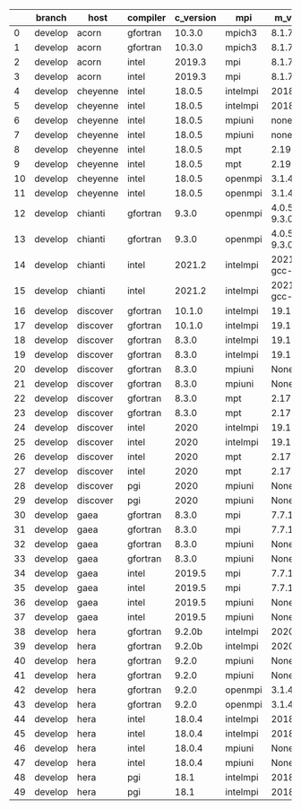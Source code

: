 |    | branch   | host     | compiler   | c_version   | mpi      | m_version          | o_g   | os     | build   | u_pass   | u_fail   | s_pass   | s_fail   | e_pass   | e_fail   |   nuopc_pass |   nuopc_fail | hash                                                                                                                                 | modified            |
|----|----------|----------|------------|-------------|----------|--------------------|-------|--------|---------|----------|----------|----------|----------|----------|----------|--------------|--------------|--------------------------------------------------------------------------------------------------------------------------------------|---------------------|
|  0 | develop  | acorn    | gfortran   | 10.3.0      | mpich3   | 8.1.7              | O     | Linux  | Pass    | 9071     | 0        | 49       | 0        | 80       | 0        |           50 |            0 | [artifacts](https://github.com/esmf-org/esmf-test-artifacts/tree/acorn/develop/acorn/gfortran/10.3.0/O/mpich3/8.1.7)                 | 02/09/2022_18:43:32 |
|  1 | develop  | acorn    | gfortran   | 10.3.0      | mpich3   | 8.1.7              | g     | Linux  | Pass    | 13695    | 0        | 49       | 0        | 80       | 0        |           50 |            0 | [artifacts](https://github.com/esmf-org/esmf-test-artifacts/tree/acorn/develop/acorn/gfortran/10.3.0/g/mpich3/8.1.7)                 | 02/09/2022_18:43:32 |
|  2 | develop  | acorn    | intel      | 2019.3      | mpi      | 8.1.7              | O     | Linux  | Pass    | 11931    | -128     | 49       | 0        | 80       | 0        |           50 |            0 | [artifacts](https://github.com/esmf-org/esmf-test-artifacts/tree/acorn/develop/acorn/intel/2019.3/O/mpi/8.1.7)                       | 02/09/2022_18:43:32 |
|  3 | develop  | acorn    | intel      | 2019.3      | mpi      | 8.1.7              | g     | Linux  | Pass    | 11931    | -128     | 49       | 0        | 80       | 0        |           50 |            0 | [artifacts](https://github.com/esmf-org/esmf-test-artifacts/tree/acorn/develop/acorn/intel/2019.3/g/mpi/8.1.7)                       | 02/09/2022_18:43:32 |
|  4 | develop  | cheyenne | intel      | 18.0.5      | intelmpi | 2018.4.274         | O     | Linux  | Pass    | 9071     | 0        | 49       | 0        | 80       | 0        |           50 |            0 | [artifacts](https://github.com/esmf-org/esmf-test-artifacts/tree/cheyenne/develop/cheyenne/intel/18.0.5/O/intelmpi/2018.4.274)       | 02/09/2022_18:46:27 |
|  5 | develop  | cheyenne | intel      | 18.0.5      | intelmpi | 2018.4.274         | g     | Linux  | Pass    | 13695    | 0        | 49       | 0        | 80       | 0        |           50 |            0 | [artifacts](https://github.com/esmf-org/esmf-test-artifacts/tree/cheyenne/develop/cheyenne/intel/18.0.5/g/intelmpi/2018.4.274)       | 02/09/2022_18:46:27 |
|  6 | develop  | cheyenne | intel      | 18.0.5      | mpiuni   | none               | O     | Linux  | Pass    | fail     | fail     | fail     | fail     | fail     | fail     |           -1 |           -1 | [artifacts](https://github.com/esmf-org/esmf-test-artifacts/tree/cheyenne/develop/cheyenne/intel/18.0.5/O/mpiuni/none)               | 02/09/2022_18:46:27 |
|  7 | develop  | cheyenne | intel      | 18.0.5      | mpiuni   | none               | g     | Linux  | Pass    | fail     | fail     | fail     | fail     | fail     | fail     |           -1 |           -1 | [artifacts](https://github.com/esmf-org/esmf-test-artifacts/tree/cheyenne/develop/cheyenne/intel/18.0.5/g/mpiuni/none)               | 02/09/2022_18:46:27 |
|  8 | develop  | cheyenne | intel      | 18.0.5      | mpt      | 2.19               | O     | Linux  | Pass    | fail     | fail     | fail     | fail     | fail     | fail     |           -1 |           -1 | [artifacts](https://github.com/esmf-org/esmf-test-artifacts/tree/cheyenne/develop/cheyenne/intel/18.0.5/O/mpt/2.19)                  | 02/09/2022_18:46:27 |
|  9 | develop  | cheyenne | intel      | 18.0.5      | mpt      | 2.19               | g     | Linux  | Pass    | 13695    | 0        | 49       | 0        | 80       | 0        |           50 |            0 | [artifacts](https://github.com/esmf-org/esmf-test-artifacts/tree/cheyenne/develop/cheyenne/intel/18.0.5/g/mpt/2.19)                  | 02/09/2022_18:46:27 |
| 10 | develop  | cheyenne | intel      | 18.0.5      | openmpi  | 3.1.4              | O     | Linux  | Pass    | 9071     | 0        | 49       | 0        | 80       | 0        |           50 |            0 | [artifacts](https://github.com/esmf-org/esmf-test-artifacts/tree/cheyenne/develop/cheyenne/intel/18.0.5/O/openmpi/3.1.4)             | 02/09/2022_18:46:27 |
| 11 | develop  | cheyenne | intel      | 18.0.5      | openmpi  | 3.1.4              | g     | Linux  | Pass    | 13695    | 0        | 49       | 0        | 80       | 0        |           50 |            0 | [artifacts](https://github.com/esmf-org/esmf-test-artifacts/tree/cheyenne/develop/cheyenne/intel/18.0.5/g/openmpi/3.1.4)             | 02/09/2022_18:46:27 |
| 12 | develop  | chianti  | gfortran   | 9.3.0       | openmpi  | 4.0.5-gcc-9.3.0    | O     | Linux  | Fail    | fail     | fail     | fail     | fail     | fail     | fail     |            0 |           50 | [artifacts](https://github.com/esmf-org/esmf-test-artifacts/tree/chianti/develop/chianti/gfortran/9.3.0/O/openmpi/4.0.5-gcc-9.3.0)   | 02/09/2022_18:51:38 |
| 13 | develop  | chianti  | gfortran   | 9.3.0       | openmpi  | 4.0.5-gcc-9.3.0    | g     | Linux  | Fail    | fail     | fail     | fail     | fail     | fail     | fail     |            0 |           50 | [artifacts](https://github.com/esmf-org/esmf-test-artifacts/tree/chianti/develop/chianti/gfortran/9.3.0/g/openmpi/4.0.5-gcc-9.3.0)   | 02/09/2022_18:51:38 |
| 14 | develop  | chianti  | intel      | 2021.2      | intelmpi | 2021.2.0-gcc-9.3.0 | O     | Linux  | Fail    | fail     | fail     | fail     | fail     | fail     | fail     |            0 |           50 | [artifacts](https://github.com/esmf-org/esmf-test-artifacts/tree/chianti/develop/chianti/intel/2021.2/O/intelmpi/2021.2.0-gcc-9.3.0) | 02/09/2022_18:51:38 |
| 15 | develop  | chianti  | intel      | 2021.2      | intelmpi | 2021.2.0-gcc-9.3.0 | g     | Linux  | Fail    | fail     | fail     | fail     | fail     | fail     | fail     |            0 |           50 | [artifacts](https://github.com/esmf-org/esmf-test-artifacts/tree/chianti/develop/chianti/intel/2021.2/g/intelmpi/2021.2.0-gcc-9.3.0) | 02/09/2022_18:51:38 |
| 16 | develop  | discover | gfortran   | 10.1.0      | intelmpi | 19.1.3.304         | O     | Linux  | Pass    | 9056     | 15       | 49       | 0        | 80       | 0        |           50 |            0 | [artifacts](https://github.com/esmf-org/esmf-test-artifacts/tree/discover/develop/discover/gfortran/10.1.0/O/intelmpi/19.1.3.304)    | 02/09/2022_18:53:42 |
| 17 | develop  | discover | gfortran   | 10.1.0      | intelmpi | 19.1.3.304         | g     | Linux  | Pass    | 13680    | 15       | 49       | 0        | 80       | 0        |           50 |            0 | [artifacts](https://github.com/esmf-org/esmf-test-artifacts/tree/discover/develop/discover/gfortran/10.1.0/g/intelmpi/19.1.3.304)    | 02/09/2022_18:53:42 |
| 18 | develop  | discover | gfortran   | 8.3.0       | intelmpi | 19.1.3.304         | O     | Linux  | Pass    | 9056     | 15       | 49       | 0        | 80       | 0        |           50 |            0 | [artifacts](https://github.com/esmf-org/esmf-test-artifacts/tree/discover/develop/discover/gfortran/8.3.0/O/intelmpi/19.1.3.304)     | 02/09/2022_18:53:42 |
| 19 | develop  | discover | gfortran   | 8.3.0       | intelmpi | 19.1.3.304         | g     | Linux  | Pass    | 13680    | 15       | 49       | 0        | 80       | 0        |           50 |            0 | [artifacts](https://github.com/esmf-org/esmf-test-artifacts/tree/discover/develop/discover/gfortran/8.3.0/g/intelmpi/19.1.3.304)     | 02/09/2022_18:53:42 |
| 20 | develop  | discover | gfortran   | 8.3.0       | mpiuni   | None               | O     | Linux  | Fail    | 7550     | 0        | 8        | 0        | 43       | 0        |            0 |           50 | [artifacts](https://github.com/esmf-org/esmf-test-artifacts/tree/discover/develop/discover/gfortran/8.3.0/O/mpiuni/none)             | 02/09/2022_18:53:42 |
| 21 | develop  | discover | gfortran   | 8.3.0       | mpiuni   | None               | g     | Linux  | Fail    | 12174    | 0        | 8        | 0        | 43       | 0        |            0 |           50 | [artifacts](https://github.com/esmf-org/esmf-test-artifacts/tree/discover/develop/discover/gfortran/8.3.0/g/mpiuni/none)             | 02/09/2022_18:53:42 |
| 22 | develop  | discover | gfortran   | 8.3.0       | mpt      | 2.17               | O     | Linux  | Pass    | 9071     | 0        | 49       | 0        | 80       | 0        |           46 |            4 | [artifacts](https://github.com/esmf-org/esmf-test-artifacts/tree/discover/develop/discover/gfortran/8.3.0/O/mpt/2.17)                | 02/09/2022_18:53:42 |
| 23 | develop  | discover | gfortran   | 8.3.0       | mpt      | 2.17               | g     | Linux  | Pass    | 13695    | 0        | 49       | 0        | 80       | 0        |           46 |            4 | [artifacts](https://github.com/esmf-org/esmf-test-artifacts/tree/discover/develop/discover/gfortran/8.3.0/g/mpt/2.17)                | 02/09/2022_18:53:42 |
| 24 | develop  | discover | intel      | 2020        | intelmpi | 19.1.3.304         | O     | Linux  | Pass    | 9071     | 0        | 49       | 0        | 80       | 0        |           50 |            0 | [artifacts](https://github.com/esmf-org/esmf-test-artifacts/tree/discover/develop/discover/intel/2020/O/intelmpi/19.1.3.304)         | 02/09/2022_18:53:42 |
| 25 | develop  | discover | intel      | 2020        | intelmpi | 19.1.3.304         | g     | Linux  | Pass    | 13695    | 0        | 49       | 0        | 80       | 0        |           50 |            0 | [artifacts](https://github.com/esmf-org/esmf-test-artifacts/tree/discover/develop/discover/intel/2020/g/intelmpi/19.1.3.304)         | 02/09/2022_18:53:42 |
| 26 | develop  | discover | intel      | 2020        | mpt      | 2.17               | O     | Linux  | Pass    | 9071     | 0        | 49       | 0        | 80       | 0        |           50 |            0 | [artifacts](https://github.com/esmf-org/esmf-test-artifacts/tree/discover/develop/discover/intel/2020/O/mpt/2.17)                    | 02/09/2022_18:53:42 |
| 27 | develop  | discover | intel      | 2020        | mpt      | 2.17               | g     | Linux  | Pass    | 13695    | 0        | 49       | 0        | 80       | 0        |           50 |            0 | [artifacts](https://github.com/esmf-org/esmf-test-artifacts/tree/discover/develop/discover/intel/2020/g/mpt/2.17)                    | 02/09/2022_18:53:42 |
| 28 | develop  | discover | pgi        | 2020        | mpiuni   | None               | O     | Linux  | Fail    | 6928     | 622      | 6        | 2        | 40       | 3        |            0 |           50 | [artifacts](https://github.com/esmf-org/esmf-test-artifacts/tree/discover/develop/discover/pgi/2020/O/mpiuni/none)                   | 02/09/2022_18:53:42 |
| 29 | develop  | discover | pgi        | 2020        | mpiuni   | None               | g     | Linux  | Fail    | 9788     | 494      | 4        | 4        | 40       | 3        |            0 |           50 | [artifacts](https://github.com/esmf-org/esmf-test-artifacts/tree/discover/develop/discover/pgi/2020/g/mpiuni/none)                   | 02/09/2022_18:53:42 |
| 30 | develop  | gaea     | gfortran   | 8.3.0       | mpi      | 7.7.11             | O     | Unicos | Fail    | 9070     | 1        | 49       | 0        | 80       | 0        |           47 |            3 | [artifacts](https://github.com/esmf-org/esmf-test-artifacts/tree/gaea/develop/gaea/gfortran/8.3.0/O/mpi/7.7.11)                      | 02/09/2022_18:55:53 |
| 31 | develop  | gaea     | gfortran   | 8.3.0       | mpi      | 7.7.11             | g     | Unicos | Fail    | 13694    | 1        | 49       | 0        | 80       | 0        |           47 |            3 | [artifacts](https://github.com/esmf-org/esmf-test-artifacts/tree/gaea/develop/gaea/gfortran/8.3.0/g/mpi/7.7.11)                      | 02/09/2022_18:55:53 |
| 32 | develop  | gaea     | gfortran   | 8.3.0       | mpiuni   | None               | O     | Unicos | Fail    | 7550     | 0        | 8        | 0        | 43       | 0        |            0 |           50 | [artifacts](https://github.com/esmf-org/esmf-test-artifacts/tree/gaea/develop/gaea/gfortran/8.3.0/O/mpiuni/none)                     | 02/09/2022_18:55:53 |
| 33 | develop  | gaea     | gfortran   | 8.3.0       | mpiuni   | None               | g     | Unicos | Fail    | 12174    | 0        | 8        | 0        | 43       | 0        |            0 |           50 | [artifacts](https://github.com/esmf-org/esmf-test-artifacts/tree/gaea/develop/gaea/gfortran/8.3.0/g/mpiuni/none)                     | 02/09/2022_18:55:53 |
| 34 | develop  | gaea     | intel      | 2019.5      | mpi      | 7.7.11             | O     | Unicos | Fail    | 11916    | -113     | 49       | 0        | 80       | 0        |           47 |            3 | [artifacts](https://github.com/esmf-org/esmf-test-artifacts/tree/gaea/develop/gaea/intel/2019.5/O/mpi/7.7.11)                        | 02/09/2022_18:55:53 |
| 35 | develop  | gaea     | intel      | 2019.5      | mpi      | 7.7.11             | g     | Unicos | Fail    | 11916    | -113     | 49       | 0        | 80       | 0        |           47 |            3 | [artifacts](https://github.com/esmf-org/esmf-test-artifacts/tree/gaea/develop/gaea/intel/2019.5/g/mpi/7.7.11)                        | 02/09/2022_18:55:53 |
| 36 | develop  | gaea     | intel      | 2019.5      | mpiuni   | None               | O     | Unicos | Fail    | 10395    | -113     | 8        | 0        | 43       | 0        |            0 |           50 | [artifacts](https://github.com/esmf-org/esmf-test-artifacts/tree/gaea/develop/gaea/intel/2019.5/O/mpiuni/none)                       | 02/09/2022_18:55:53 |
| 37 | develop  | gaea     | intel      | 2019.5      | mpiuni   | None               | g     | Unicos | Fail    | 10395    | -113     | 8        | 0        | 43       | 0        |            0 |           50 | [artifacts](https://github.com/esmf-org/esmf-test-artifacts/tree/gaea/develop/gaea/intel/2019.5/g/mpiuni/none)                       | 02/09/2022_18:55:53 |
| 38 | develop  | hera     | gfortran   | 9.2.0b      | intelmpi | 2020               | O     | Linux  | Pass    | 9055     | 16       | 49       | 0        | 80       | 0        |           50 |            0 | [artifacts](https://github.com/esmf-org/esmf-test-artifacts/tree/hera/develop/hera/gfortran/9.2.0b/O/intelmpi/2020)                  | 02/09/2022_18:57:53 |
| 39 | develop  | hera     | gfortran   | 9.2.0b      | intelmpi | 2020               | g     | Linux  | Pass    | 13680    | 15       | 49       | 0        | 80       | 0        |           50 |            0 | [artifacts](https://github.com/esmf-org/esmf-test-artifacts/tree/hera/develop/hera/gfortran/9.2.0b/g/intelmpi/2020)                  | 02/09/2022_18:57:53 |
| 40 | develop  | hera     | gfortran   | 9.2.0       | mpiuni   | None               | O     | Linux  | Fail    | 7550     | 0        | 8        | 0        | 43       | 0        |            0 |           50 | [artifacts](https://github.com/esmf-org/esmf-test-artifacts/tree/hera/develop/hera/gfortran/9.2.0/O/mpiuni/none)                     | 02/09/2022_18:57:53 |
| 41 | develop  | hera     | gfortran   | 9.2.0       | mpiuni   | None               | g     | Linux  | Fail    | 12174    | 0        | 8        | 0        | 43       | 0        |            0 |           50 | [artifacts](https://github.com/esmf-org/esmf-test-artifacts/tree/hera/develop/hera/gfortran/9.2.0/g/mpiuni/none)                     | 02/09/2022_18:57:53 |
| 42 | develop  | hera     | gfortran   | 9.2.0       | openmpi  | 3.1.4              | O     | Linux  | Pass    | 9070     | 1        | 49       | 0        | 80       | 0        |           50 |            0 | [artifacts](https://github.com/esmf-org/esmf-test-artifacts/tree/hera/develop/hera/gfortran/9.2.0/O/openmpi/3.1.4)                   | 02/09/2022_18:57:53 |
| 43 | develop  | hera     | gfortran   | 9.2.0       | openmpi  | 3.1.4              | g     | Linux  | Pass    | 13695    | 0        | 49       | 0        | 80       | 0        |           50 |            0 | [artifacts](https://github.com/esmf-org/esmf-test-artifacts/tree/hera/develop/hera/gfortran/9.2.0/g/openmpi/3.1.4)                   | 02/09/2022_18:57:53 |
| 44 | develop  | hera     | intel      | 18.0.4      | intelmpi | 2018.4.274         | O     | Linux  | Pass    | 9071     | 0        | 49       | 0        | 80       | 0        |           50 |            0 | [artifacts](https://github.com/esmf-org/esmf-test-artifacts/tree/hera/develop/hera/intel/18.0.4/O/intelmpi/2018.4.274)               | 02/09/2022_18:57:53 |
| 45 | develop  | hera     | intel      | 18.0.4      | intelmpi | 2018.4.274         | g     | Linux  | Pass    | 13695    | 0        | 49       | 0        | 80       | 0        |           50 |            0 | [artifacts](https://github.com/esmf-org/esmf-test-artifacts/tree/hera/develop/hera/intel/18.0.4/g/intelmpi/2018.4.274)               | 02/09/2022_18:57:53 |
| 46 | develop  | hera     | intel      | 18.0.4      | mpiuni   | None               | O     | Linux  | Fail    | 7550     | 0        | 8        | 0        | 43       | 0        |            0 |           50 | [artifacts](https://github.com/esmf-org/esmf-test-artifacts/tree/hera/develop/hera/intel/18.0.4/O/mpiuni/none)                       | 02/09/2022_18:57:53 |
| 47 | develop  | hera     | intel      | 18.0.4      | mpiuni   | None               | g     | Linux  | Fail    | 12174    | 0        | 8        | 0        | 43       | 0        |            0 |           50 | [artifacts](https://github.com/esmf-org/esmf-test-artifacts/tree/hera/develop/hera/intel/18.0.4/g/mpiuni/none)                       | 02/09/2022_18:57:53 |
| 48 | develop  | hera     | pgi        | 18.1        | intelmpi | 2018.0.4           | O     | Linux  | Fail    | fail     | fail     | fail     | fail     | fail     | fail     |            0 |           50 | [artifacts](https://github.com/esmf-org/esmf-test-artifacts/tree/hera/develop/hera/pgi/18.1/O/intelmpi/2018.0.4)                     | 02/09/2022_18:57:53 |
| 49 | develop  | hera     | pgi        | 18.1        | intelmpi | 2018.0.4           | g     | Linux  | Fail    | fail     | fail     | fail     | fail     | fail     | fail     |            0 |           50 | [artifacts](https://github.com/esmf-org/esmf-test-artifacts/tree/hera/develop/hera/pgi/18.1/g/intelmpi/2018.0.4)                     | 02/09/2022_18:57:53 |